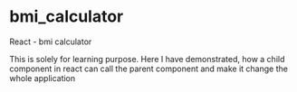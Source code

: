 # bmi_calculator
React - bmi calculator

This is solely for learning purpose.
Here I have demonstrated, how a child component in react can call the parent component and make it change the whole application
